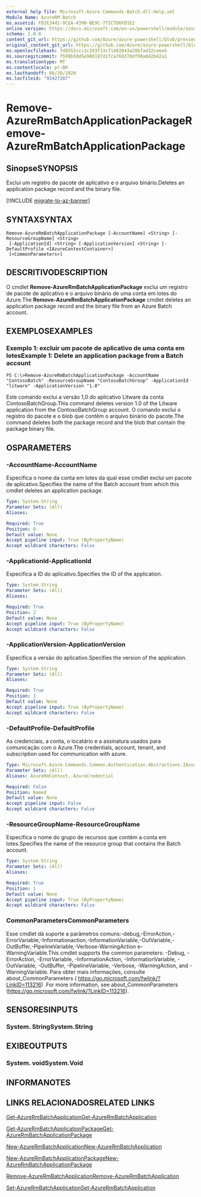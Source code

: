 ```yaml
---
external help file: Microsoft.Azure.Commands.Batch.dll-Help.xml
Module Name: AzureRM.Batch
ms.assetid: FD2E3442-9CEA-4390-BE9C-772C7D6FD1E2
online version: https://docs.microsoft.com/en-us/powershell/module/azurerm.batch/remove-azurermbatchapplicationpackage
schema: 2.0.0
content_git_url: https://github.com/Azure/azure-powershell/blob/preview/src/ResourceManager/AzureBatch/Commands.Batch/help/Remove-AzureRmBatchApplicationPackage.md
original_content_git_url: https://github.com/Azure/azure-powershell/blob/preview/src/ResourceManager/AzureBatch/Commands.Batch/help/Remove-AzureRmBatchApplicationPackage.md
ms.openlocfilehash: 7d8552ccc2c293f33c71402043a28bfad32ceeeb
ms.sourcegitcommit: f599b50d5e980197d1fca769378df90a842b42a1
ms.translationtype: MT
ms.contentlocale: pt-BR
ms.lasthandoff: 08/20/2020
ms.locfileid: "93427287"
---
```

# <span data-ttu-id="33192-101">Remove-AzureRmBatchApplicationPackage</span><span class="sxs-lookup"><span data-stu-id="33192-101">Remove-AzureRmBatchApplicationPackage</span></span>

## <span data-ttu-id="33192-102">Sinopse</span><span class="sxs-lookup"><span data-stu-id="33192-102">SYNOPSIS</span></span>
<span data-ttu-id="33192-103">Exclui um registro de pacote de aplicativo e o arquivo binário.</span><span class="sxs-lookup"><span data-stu-id="33192-103">Deletes an application package record and the binary file.</span></span>

[!INCLUDE [migrate-to-az-banner](../../includes/migrate-to-az-banner.md)]

## <span data-ttu-id="33192-104">SYNTAX</span><span class="sxs-lookup"><span data-stu-id="33192-104">SYNTAX</span></span>

```
Remove-AzureRmBatchApplicationPackage [-AccountName] <String> [-ResourceGroupName] <String>
 [-ApplicationId] <String> [-ApplicationVersion] <String> [-DefaultProfile <IAzureContextContainer>]
 [<CommonParameters>]
```

## <span data-ttu-id="33192-105">DESCRITIVO</span><span class="sxs-lookup"><span data-stu-id="33192-105">DESCRIPTION</span></span>
<span data-ttu-id="33192-106">O cmdlet **Remove-AzureRmBatchApplicationPackage** exclui um registro de pacote de aplicativo e o arquivo binário de uma conta em lotes do Azure.</span><span class="sxs-lookup"><span data-stu-id="33192-106">The **Remove-AzureRmBatchApplicationPackage** cmdlet deletes an application package record and the binary file from an Azure Batch account.</span></span>

## <span data-ttu-id="33192-107">EXEMPLOS</span><span class="sxs-lookup"><span data-stu-id="33192-107">EXAMPLES</span></span>

### <span data-ttu-id="33192-108">Exemplo 1: excluir um pacote de aplicativo de uma conta em lotes</span><span class="sxs-lookup"><span data-stu-id="33192-108">Example 1: Delete an application package from a Batch account</span></span>
```
PS C:\>Remove-AzureRmBatchApplicationPackage -AccountName "ContosoBatch" -ResourceGroupName "ContosoBatchGroup" -ApplicationId "litware" -ApplicationVersion "1.0"
```

<span data-ttu-id="33192-109">Este comando exclui a versão 1,0 do aplicativo Litware da conta ContosoBatchGroup.</span><span class="sxs-lookup"><span data-stu-id="33192-109">This command deletes version 1.0 of the Litware application from the ContosoBatchGroup account.</span></span>
<span data-ttu-id="33192-110">O comando exclui o registro do pacote e o blob que contêm o arquivo binário do pacote.</span><span class="sxs-lookup"><span data-stu-id="33192-110">The command deletes both the package record and the blob that contain the package binary file.</span></span>

## <span data-ttu-id="33192-111">OS</span><span class="sxs-lookup"><span data-stu-id="33192-111">PARAMETERS</span></span>

### <span data-ttu-id="33192-112">-AccountName</span><span class="sxs-lookup"><span data-stu-id="33192-112">-AccountName</span></span>
<span data-ttu-id="33192-113">Especifica o nome da conta em lotes da qual esse cmdlet exclui um pacote de aplicativo.</span><span class="sxs-lookup"><span data-stu-id="33192-113">Specifies the name of the Batch account from which this cmdlet deletes an application package.</span></span>

```yaml
Type: System.String
Parameter Sets: (All)
Aliases:

Required: True
Position: 0
Default value: None
Accept pipeline input: True (ByPropertyName)
Accept wildcard characters: False
```

### <span data-ttu-id="33192-114">-ApplicationId</span><span class="sxs-lookup"><span data-stu-id="33192-114">-ApplicationId</span></span>
<span data-ttu-id="33192-115">Especifica a ID do aplicativo.</span><span class="sxs-lookup"><span data-stu-id="33192-115">Specifies the ID of the application.</span></span>

```yaml
Type: System.String
Parameter Sets: (All)
Aliases:

Required: True
Position: 2
Default value: None
Accept pipeline input: True (ByPropertyName)
Accept wildcard characters: False
```

### <span data-ttu-id="33192-116">-ApplicationVersion</span><span class="sxs-lookup"><span data-stu-id="33192-116">-ApplicationVersion</span></span>
<span data-ttu-id="33192-117">Especifica a versão do aplicativo.</span><span class="sxs-lookup"><span data-stu-id="33192-117">Specifies the version of the application.</span></span>

```yaml
Type: System.String
Parameter Sets: (All)
Aliases:

Required: True
Position: 3
Default value: None
Accept pipeline input: True (ByPropertyName)
Accept wildcard characters: False
```

### <span data-ttu-id="33192-118">-DefaultProfile</span><span class="sxs-lookup"><span data-stu-id="33192-118">-DefaultProfile</span></span>
<span data-ttu-id="33192-119">As credenciais, a conta, o locatário e a assinatura usados para comunicação com o Azure.</span><span class="sxs-lookup"><span data-stu-id="33192-119">The credentials, account, tenant, and subscription used for communication with azure.</span></span>

```yaml
Type: Microsoft.Azure.Commands.Common.Authentication.Abstractions.IAzureContextContainer
Parameter Sets: (All)
Aliases: AzureRmContext, AzureCredential

Required: False
Position: Named
Default value: None
Accept pipeline input: False
Accept wildcard characters: False
```

### <span data-ttu-id="33192-120">-ResourceGroupName</span><span class="sxs-lookup"><span data-stu-id="33192-120">-ResourceGroupName</span></span>
<span data-ttu-id="33192-121">Especifica o nome do grupo de recursos que contém a conta em lotes.</span><span class="sxs-lookup"><span data-stu-id="33192-121">Specifies the name of the resource group that contains the Batch account.</span></span>

```yaml
Type: System.String
Parameter Sets: (All)
Aliases:

Required: True
Position: 1
Default value: None
Accept pipeline input: True (ByPropertyName)
Accept wildcard characters: False
```

### <span data-ttu-id="33192-122">CommonParameters</span><span class="sxs-lookup"><span data-stu-id="33192-122">CommonParameters</span></span>
<span data-ttu-id="33192-123">Esse cmdlet dá suporte a parâmetros comuns:-debug,-ErrorAction,-ErrorVariable,-Informationaction,-InformationVariable,-OutVariable,-OutBuffer,-PipelineVariable,-Verbose-WarningAction e-WarningVariable.</span><span class="sxs-lookup"><span data-stu-id="33192-123">This cmdlet supports the common parameters: -Debug, -ErrorAction, -ErrorVariable, -InformationAction, -InformationVariable, -OutVariable, -OutBuffer, -PipelineVariable, -Verbose, -WarningAction, and -WarningVariable.</span></span> <span data-ttu-id="33192-124">Para obter mais informações, consulte about_CommonParameters ( https://go.microsoft.com/fwlink/?LinkID=113216) .</span><span class="sxs-lookup"><span data-stu-id="33192-124">For more information, see about_CommonParameters (https://go.microsoft.com/fwlink/?LinkID=113216).</span></span>

## <span data-ttu-id="33192-125">SENSORES</span><span class="sxs-lookup"><span data-stu-id="33192-125">INPUTS</span></span>

### <span data-ttu-id="33192-126">System. String</span><span class="sxs-lookup"><span data-stu-id="33192-126">System.String</span></span>

## <span data-ttu-id="33192-127">EXIBE</span><span class="sxs-lookup"><span data-stu-id="33192-127">OUTPUTS</span></span>

### <span data-ttu-id="33192-128">System. void</span><span class="sxs-lookup"><span data-stu-id="33192-128">System.Void</span></span>

## <span data-ttu-id="33192-129">INFORMA</span><span class="sxs-lookup"><span data-stu-id="33192-129">NOTES</span></span>

## <span data-ttu-id="33192-130">LINKS RELACIONADOS</span><span class="sxs-lookup"><span data-stu-id="33192-130">RELATED LINKS</span></span>

[<span data-ttu-id="33192-131">Get-AzureRmBatchApplication</span><span class="sxs-lookup"><span data-stu-id="33192-131">Get-AzureRmBatchApplication</span></span>](./Get-AzureRmBatchApplication.md)

[<span data-ttu-id="33192-132">Get-AzureRmBatchApplicationPackage</span><span class="sxs-lookup"><span data-stu-id="33192-132">Get-AzureRmBatchApplicationPackage</span></span>](./Get-AzureRmBatchApplicationPackage.md)

[<span data-ttu-id="33192-133">New-AzureRmBatchApplication</span><span class="sxs-lookup"><span data-stu-id="33192-133">New-AzureRmBatchApplication</span></span>](./New-AzureRmBatchApplication.md)

[<span data-ttu-id="33192-134">New-AzureRmBatchApplicationPackage</span><span class="sxs-lookup"><span data-stu-id="33192-134">New-AzureRmBatchApplicationPackage</span></span>](./New-AzureRmBatchApplicationPackage.md)

[<span data-ttu-id="33192-135">Remove-AzureRmBatchApplication</span><span class="sxs-lookup"><span data-stu-id="33192-135">Remove-AzureRmBatchApplication</span></span>](./Remove-AzureRmBatchApplication.md)

[<span data-ttu-id="33192-136">Set-AzureRmBatchApplication</span><span class="sxs-lookup"><span data-stu-id="33192-136">Set-AzureRmBatchApplication</span></span>](./Set-AzureRmBatchApplication.md)


